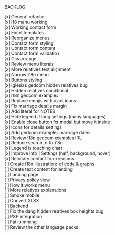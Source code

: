 BACKLOG

[x] General refactor  
[x] i18 menu working  
[x] Working contact form  
[x] Excel templates  
[x] Reorganize menus  
[x] Contact form styling  
[x] Contact form content  
[x] Contact form validation  
[x] Css arrange  
[x] Review menu literals  
[x] More relatives text alignment  
[x] Narrow i18n menu  
[x] Buttons styling  
[x] Iglesias gedcom hidden relatives bug  
[x] Hidden relatives conditional  
[x] i18n gedcom examples  
[x] Replace emojis with react icons  
[x] Fix marriage details margin  
[x] Add literal for NOTES  
[x] Hide legend if long settings (many languages)  
[x] Enable close button for modal but move it inside  
[x] Icons for details|settings  
[x] Add gedcom examples marriage dates  
[x] Review i18n gedcom examples IRL  
[x] Reduce search to fix i18n  
[x] Legend is touching chart  
[x] Improve Info | Settings (half, background, hover)  
[x] Relocate contact form reasons  
[ ] Create i18n illustrations of code & graphs  
[ ] Create text content for landing  
[ ] Landing page  
[ ] Privacy policy view  
[ ] How it works menu  
[ ] More relatives explanations  
[ ] Smoke mobile  
[ ] Convert XLSX  
[ ] Backend  
[ ] Fix the dang hidden relatives box heights bug  
[ ] PSP integration  
[ ] Fat-trimming  
[ ] Review the other language packs